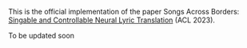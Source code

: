 This is the official implementation of the paper Songs Across Borders: [Singable and Controllable Neural Lyric Translation](https://arxiv.org/abs/2305.16816) (ACL 2023).

To be updated soon 